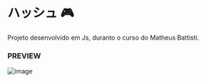 # ハッシュ 🎮

Projeto desenvolvido em Js, duranto o curso do Matheus Battisti.


### PREVIEW
![image](https://user-images.githubusercontent.com/83914178/205489185-2bfa49aa-79e6-4df1-9d72-c5d4edf8fe89.png)
